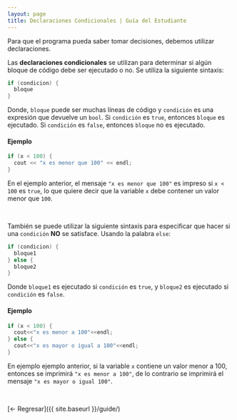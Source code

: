 ```yaml
---
layout: page
title: Declaraciones Condicionales | Guía del Estudiante
---
```


Para que el programa pueda saber tomar decisiones, debemos utilizar declaraciones.

Las **declaraciones condicionales** se utilizan para determinar si algún bloque de código debe ser
ejecutado o no. Se utiliza la siguiente sintaxis:

``` cpp
if (condicion) {
  bloque
}
```

Donde, `bloque` puede ser muchas líneas de código y `condición` es una expresión que devuelve un `bool`. Si `condición` es `true`, entonces `bloque` es ejecutado. Si `condición` es `false`, entonces `bloque` no es ejecutado.

#### Ejemplo

``` cpp
if (x < 100) {
  cout << "x es menor que 100" << endl;
}
```

En el ejemplo anterior, el mensaje `"x es menor que 100"` es impreso si `x < 100` es `true`, lo que quiere decir que la variable `x` debe contener un valor menor que `100`.

<br />  

También se puede utilizar la siguiente sintaxis para especificar que hacer si una `condición` **NO** se satisface. Usando la palabra `else`:

``` cpp
if (condicion) {
  bloque1
} else {
  bloque2
}
```

Donde `bloque1` es ejecutado si `condición` es `true`, y `bloque2` es ejecutado si `condición` es `false`.


#### Ejemplo
``` cpp
if (x < 100) {
  cout<<"x es menor a 100"<<endl;
} else {
  cout<<"x es mayor o igual a 100"<<endl;
}
```

En ejemplo ejemplo anterior, si la variable `x` contiene un valor menor a 100, entonces se imprimirá `"x es menor a 100"`, de lo contrario se imprimirá el mensaje `"x es mayor o igual 100"`.


<br />

[← Regresar]({{ site.baseurl }}/guide/)
